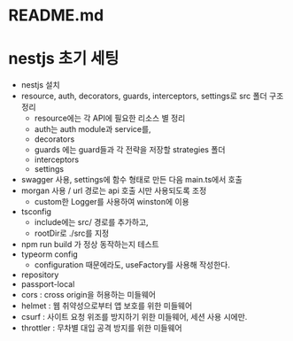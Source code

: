 # README.md

# nestjs 초기 세팅

- nestjs 설치
- resource, auth, decorators, guards, interceptors, settings로 src 폴더 구조 정리
  - resource에는 각 API에 필요한 리소스 별 정리
  - auth는 auth module과 service를,
  - decorators
  - guards 에는 guard들과 각 전략을 저장할 strategies 폴더
  - interceptors
  - settings
- swagger 사용, settings에 함수 형태로 만든 다음 main.ts에서 호출
- morgan 사용 / url 경로는 api 호출 시만 사용되도록 조정
  - custom한 Logger를 사용하여 winston에 이용
- tsconfig
  - include에는 src/ 경로를 추가하고,
  - rootDir로 ./src를 지정
- npm run build 가 정상 동작하는지 테스트
- typeorm config
  - configuration 때문에라도, useFactory를 사용해 작성한다.
- repository
- passport-local
- cors : cross origin을 허용하는 미들웨어
- helmet : 웹 취약성으로부터 앱 보호를 위한 미들웨어
- csurf : 사이트 요청 위조를 방지하기 위한 미들웨어, 세션 사용 시에만.
- throttler : 무차별 대입 공격 방지를 위한 미들웨어
